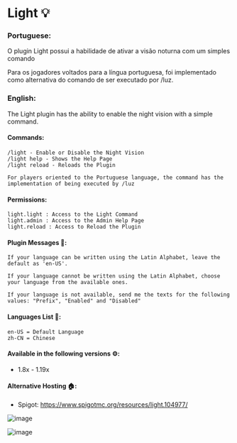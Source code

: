 # Light 💡
### **Portuguese:**
O plugin Light possui a habilidade de ativar a visão noturna com um simples comando

Para os jogadores voltados para a língua portuguesa, foi implementado como alternativa do comando de ser executado por /luz.

### **English:**
The Light plugin has the ability to enable the night vision with a simple command.

#### Commands:
    /light - Enable or Disable the Night Vision
    /light help - Shows the Help Page
    /light reload - Reloads the Plugin
    
    For players oriented to the Portuguese language, the command has the implementation of being executed by /luz
  
#### Permissions:
    light.light : Access to the Light Command
    light.admin : Access to the Admin Help Page
    light.reload : Access to Reload the Plugin

#### Plugin Messages 📝:
    If your language can be written using the Latin Alphabet, leave the default as 'en-US'.
    
    If your language cannot be written using the Latin Alphabet, choose your language from the available ones.
    
    If your language is not available, send me the texts for the following values: "Prefix", "Enabled" and "Disabled"

#### Languages List 📒:
    en-US = Default Language
    zh-CN = Chinese

#### Available in the following versions ⚙️:
  - 1.8x - 1.19x
 
#### Alternative Hosting 🏠:
  - Spigot: https://www.spigotmc.org/resources/light.104977/

![image](https://user-images.githubusercontent.com/41524430/193423138-ab427f2a-8b89-4c4b-a29a-72ed2e552b8d.png)

![image](https://user-images.githubusercontent.com/41524430/193423141-60edaf17-79ff-4502-8c2b-71a42c4e186d.png)
